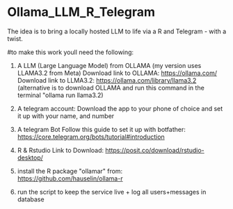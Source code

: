 # Ollama_LLM_R_Telegram
The idea is to bring a locally hosted LLM to life via a R and Telegram - with a twist.


#to make this work youll need the following:

1) A LLM (Large Language Model) from OLLAMA (my version uses LLAMA3.2 from Meta)
  Download link to OLLAMA: https://ollama.com/
  Download link to LLMA3.2: https://ollama.com/library/llama3.2
  (alternative is to download OLLAMA and run this command in the terminal "ollama run llama3.2)

2) A telegram account:
  Download the app to your phone of choice and set it up with your name, and number

3) A telegram Bot
   Follow this guide to set it up with botfather: https://core.telegram.org/bots/tutorial#introduction

4) R & Rstudio
   Link to Download: https://posit.co/download/rstudio-desktop/

5) install the R package "ollamar" from: https://github.com/hauselin/ollama-r

6) run the script to keep the service live + log all users+messages in database
